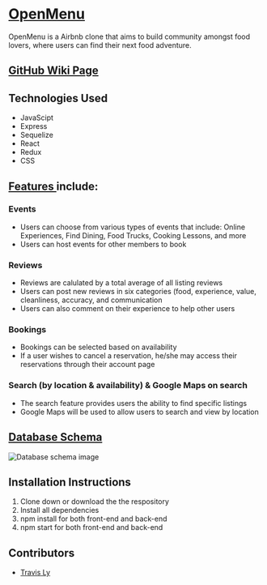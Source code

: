 # [OpenMenu](https://openmenu-aa.herokuapp.com/)

OpenMenu is a Airbnb clone that aims to build community amongst food lovers, where users can find their next food adventure.

## [GitHub Wiki Page](https://github.com/lytravis/OpenMenu/wiki)

## Technologies Used
- JavaScipt
- Express
- Sequelize
- React
- Redux
- CSS

## [Features ](https://github.com/lytravis/OpenMenu/wiki/MVP-Features-List) include:

### Events
 - Users can choose from various types of events that include: Online Experiences, Find Dining, Food Trucks, Cooking Lessons, and more
 - Users can host events for other members to book
### Reviews
- Reviews are calulated by a total average of all listing reviews
- Users can post new reviews in six categories (food, experience, value, cleanliness, accuracy, and communication
- Users can also comment on their experience to help other users
### Bookings
- Bookings can be selected based on availability
- If a user wishes to cancel a reservation, he/she may access their reservations through their account page
### Search (by location & availability) & Google Maps on search
- The search feature provides users the ability to find specific listings
- Google Maps will be used to allow users to search and view by location

## [Database Schema](https://github.com/lytravis/OpenMenu/wiki/Database-Schema)

![Database schema image](https://cdn.discordapp.com/attachments/920377762068447282/920421269063757824/drawSQL-export-2021-12-14_13_05.png)

## Installation Instructions
1. Clone down or download the the respository
2. Install all dependencies
3.  npm install for both front-end and back-end
4.  npm start for both front-end and back-end


## Contributors
- [Travis Ly](https://github.com/lytravis)




